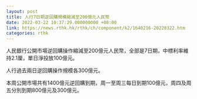 ```yaml
---
layout: post
title: 人行7日期逆回購規模縮減至200億元人民幣
date: 2022-03-22 10:37:29.000000000 +08:00
link: https://news.rthk.hk/rthk/ch/component/k2/1640216-20220322.htm
categories: rthk
---
```


人民銀行公開市場逆回購操作縮減至200億元人民幣，全部是7日期，中標利率維持2.1厘，單日淨投放100億元。

人行過去兩日逆回購操作規模各300億元。

本周公開市場共有1400億元逆回購到期，周一至周三每日到期100億元，周四及周五分別到期800億元及300億元。
